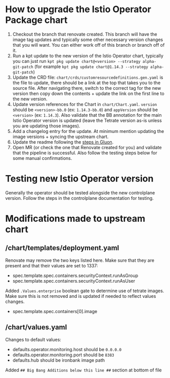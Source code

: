 # How to upgrade the Istio Operator Package chart
1. Checkout the branch that renovate created. This branch will have the image tag updates and typically some other necessary version changes that you will want. You can either work off of this branch or branch off of it. 
1. Run a kpt update to the new version of the Istio Operator chart, typically you can just run `kpt pkg update chart@<version> --strategy alpha-git-patch` (for example `kpt pkg update chart@1.14.3 --strategy alpha-git-patch`)
1. Update the CRD file: `chart/crds/customresourcedefinitions.gen.yaml` is the file to update, there should be a link at the top that takes you to the source file. After navigating there, switch to the correct tag for the new version then copy down the contents + update the link on the first line to the new version.
1. Update version references for the Chart in `chart/Chart.yaml`. `version` should be `<version>-bb.0` (ex: `1.14.3-bb.0`) and `appVersion` should be `<version>` (ex: `1.14.3`). Also validate that the BB annotation for the main Istio Operator version is updated (leave the Tetrate version as-is unless you are updating those images).
1. Add a changelog entry for the update. At minimum mention updating the image versions + syncing the upstream chart.
1. Update the readme following the [steps in Gluon](https://repo1.dso.mil/platform-one/big-bang/apps/library-charts/gluon/-/blob/master/docs/bb-package-readme.md).
1. Open MR (or check the one that Renovate created for you) and validate that the pipeline is successful. Also follow the testing steps below for some manual confirmations.

# Testing new Istio Operator version
Generally the operator should be tested alongside the new controlplane version. Follow the steps in the controlplane documentation for testing.

# Modifications made to upstream chart
## /chart/templates/deployment.yaml
Renovate may remove the two keys listed here. Make sure that they are present and that their values are set to 1337:
- spec.template.spec.containers.securityContext.runAsGroup
- spec.template.spec.containers.securityContext.runAsUser

Added `.Values.enterprise` boolean gate to determine use of tetrate images. Make sure this is not removed and is updated if needed to reflect values changes.
- spec.template.spec.containers[0].image

## /chart/values.yaml
Changes to default values:
- defaults.operator.monitoring.host should be `0.0.0.0`
- defaults.operator.monitoring.port should be `8383`
- defaults.hub should be ironbank image path

Added `## Big Bang Additions below this line ##` section at bottom of file